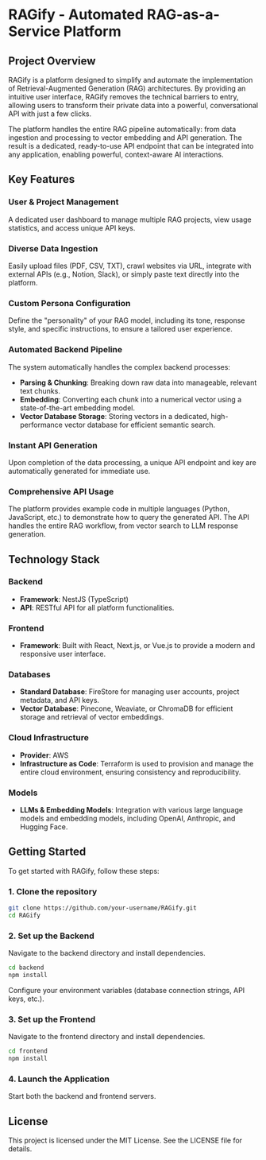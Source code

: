# RAGify - Automated RAG-as-a-Service Platform

## Project Overview

RAGify is a platform designed to simplify and automate the implementation of Retrieval-Augmented Generation (RAG) architectures. By providing an intuitive user interface, RAGify removes the technical barriers to entry, allowing users to transform their private data into a powerful, conversational API with just a few clicks.

The platform handles the entire RAG pipeline automatically: from data ingestion and processing to vector embedding and API generation. The result is a dedicated, ready-to-use API endpoint that can be integrated into any application, enabling powerful, context-aware AI interactions.

## Key Features

### User & Project Management
A dedicated user dashboard to manage multiple RAG projects, view usage statistics, and access unique API keys.

### Diverse Data Ingestion
Easily upload files (PDF, CSV, TXT), crawl websites via URL, integrate with external APIs (e.g., Notion, Slack), or simply paste text directly into the platform.

### Custom Persona Configuration
Define the "personality" of your RAG model, including its tone, response style, and specific instructions, to ensure a tailored user experience.

### Automated Backend Pipeline
The system automatically handles the complex backend processes:

- **Parsing & Chunking**: Breaking down raw data into manageable, relevant text chunks.
- **Embedding**: Converting each chunk into a numerical vector using a state-of-the-art embedding model.
- **Vector Database Storage**: Storing vectors in a dedicated, high-performance vector database for efficient semantic search.

### Instant API Generation
Upon completion of the data processing, a unique API endpoint and key are automatically generated for immediate use.

### Comprehensive API Usage
The platform provides example code in multiple languages (Python, JavaScript, etc.) to demonstrate how to query the generated API. The API handles the entire RAG workflow, from vector search to LLM response generation.

## Technology Stack

### Backend
- **Framework**: NestJS (TypeScript)
- **API**: RESTful API for all platform functionalities.

### Frontend
- **Framework**: Built with React, Next.js, or Vue.js to provide a modern and responsive user interface.

### Databases
- **Standard Database**: FireStore for managing user accounts, project metadata, and API keys.
- **Vector Database**: Pinecone, Weaviate, or ChromaDB for efficient storage and retrieval of vector embeddings.

### Cloud Infrastructure
- **Provider**: AWS
- **Infrastructure as Code**: Terraform is used to provision and manage the entire cloud environment, ensuring consistency and reproducibility.

### Models
- **LLMs & Embedding Models**: Integration with various large language models and embedding models, including OpenAI, Anthropic, and Hugging Face.

## Getting Started

To get started with RAGify, follow these steps:

### 1. Clone the repository
```bash
git clone https://github.com/your-username/RAGify.git
cd RAGify
```

### 2. Set up the Backend
Navigate to the backend directory and install dependencies.
```bash
cd backend
npm install
```
Configure your environment variables (database connection strings, API keys, etc.).

### 3. Set up the Frontend
Navigate to the frontend directory and install dependencies.
```bash
cd frontend
npm install
```

### 4. Launch the Application
Start both the backend and frontend servers.

## License

This project is licensed under the MIT License. See the LICENSE file for details.
